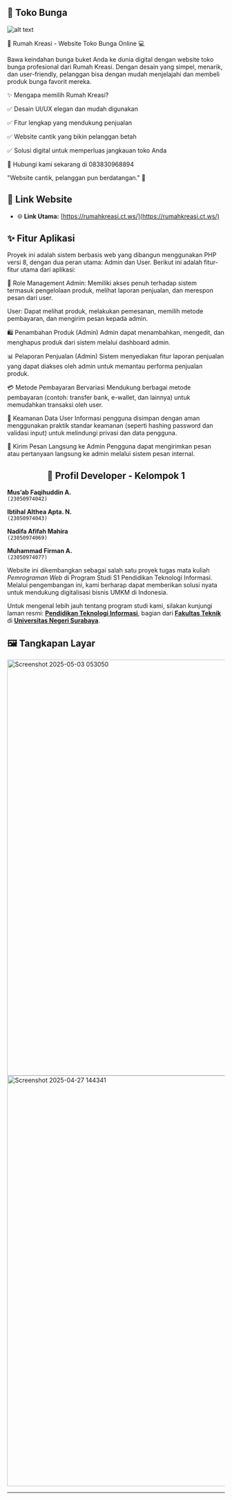 ## 🌸 Toko Bunga

![alt text](https://github.com/Musab00000/web-bunga/blob/main/poster%20web.jpg?raw=true)


🌸 Rumah Kreasi - Website Toko Bunga Online 💻


Bawa keindahan bunga buket Anda ke dunia digital dengan website toko bunga profesional dari Rumah Kreasi. Dengan desain yang simpel, menarik, dan user-friendly, pelanggan bisa dengan mudah menjelajahi dan membeli produk bunga favorit mereka.

✨ Mengapa memilih Rumah Kreasi?

✅ Desain UI/UX elegan dan mudah digunakan

✅ Fitur lengkap yang mendukung penjualan

✅ Website cantik yang bikin pelanggan betah 

✅ Solusi digital untuk memperluas jangkauan toko Anda

📱 Hubungi kami sekarang di 083830968894

"Website cantik, pelanggan pun berdatangan." 🌷

## 🔗 Link Website

- 🌐 **Link Utama:** [https://rumahkreasi.ct.ws/](https://rumahkreasi.ct.ws/)

## ✨ Fitur Aplikasi

Proyek ini adalah sistem berbasis web yang dibangun menggunakan PHP versi 8, dengan dua peran utama: Admin dan User. Berikut ini adalah fitur-fitur utama dari aplikasi:

🔐 Role Management
Admin: Memiliki akses penuh terhadap sistem termasuk pengelolaan produk, melihat laporan penjualan, dan merespon pesan dari user.

User: Dapat melihat produk, melakukan pemesanan, memilih metode pembayaran, dan mengirim pesan kepada admin.

🛍️ Penambahan Produk (Admin)
Admin dapat menambahkan, mengedit, dan menghapus produk dari sistem melalui dashboard admin.

📊 Pelaporan Penjualan (Admin)
Sistem menyediakan fitur laporan penjualan yang dapat diakses oleh admin untuk memantau performa penjualan produk.

💳 Metode Pembayaran Bervariasi
Mendukung berbagai metode pembayaran (contoh: transfer bank, e-wallet, dan lainnya) untuk memudahkan transaksi oleh user.

🔐 Keamanan Data User
Informasi pengguna disimpan dengan aman menggunakan praktik standar keamanan (seperti hashing password dan validasi input) untuk melindungi privasi dan data pengguna.

📩 Kirim Pesan Langsung ke Admin
Pengguna dapat mengirimkan pesan atau pertanyaan langsung ke admin melalui sistem pesan internal.


<h2 align="center">👥 Profil Developer - Kelompok 1</h2>

**Mus’ab Faqihuddin A.**  
`(23050974042)`

**Ibtihal Althea Apta. N.**  
`(23050974043)`

**Nadifa Afifah Mahira**  
`(23050974069)`

**Muhammad Firman A.**  
`(23050974077)`

Website ini dikembangkan sebagai salah satu proyek tugas mata kuliah *Pemrograman Web* di Program Studi S1 Pendidikan Teknologi Informasi.  
Melalui pengembangan ini, kami berharap dapat memberikan solusi nyata untuk mendukung digitalisasi bisnis UMKM di Indonesia.

Untuk mengenal lebih jauh tentang program studi kami, silakan kunjungi laman resmi: **[Pendidikan Teknologi Informasi](https://pendidikan-ti.ft.unesa.ac.id/)**, bagian dari **[Fakultas Teknik](https://ft.unesa.ac.id/)** di **[Universitas Negeri Surabaya](https://unesa.ac.id/)**.

## 🖼️ Tangkapan Layar

<img width="960" alt="Screenshot 2025-05-03 053050" src="https://github.com/Musab00000/web-bunga/blob/main/Screenshot%202025-04-27%20144341.png" />

<img width="948" alt="Screenshot 2025-04-27 144341" src="https://github.com/Musab00000/web-bunga/blob/main/Screenshot%202025-05-03%20053050.png" />

---

